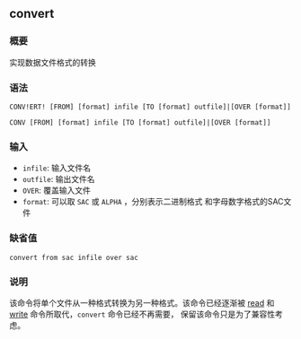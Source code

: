 ## convert

### 概要

实现数据文件格式的转换

### 语法

``` {.bash}
CONV!ERT! [FROM] [format] infile [TO [format] outfile]|[OVER [format]]
```
``` {.bash}
CONV [FROM] [format] infile [TO [format] outfile]|[OVER [format]]
```


### 输入

- `infile`: 输入文件名
- `outfile`: 输出文件名
- `OVER`: 覆盖输入文件
- `format`: 可以取 `SAC` 或 `ALPHA` ，分别表示二进制格式 和字母数字格式的SAC文件

### 缺省值

``` {.bash}
convert from sac infile over sac
```

### 说明

该命令将单个文件从一种格式转换为另一种格式。该命令已经逐渐被
[read](/commands/read.md) 和 [write](/commands/write.md)
命令所取代，`convert` 命令已经不再需要， 保留该命令只是为了兼容性考虑。
